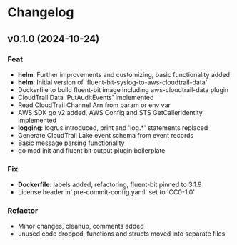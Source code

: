 # Changelog

## v0.1.0 (2024-10-24)

### Feat

- **helm**: Further improvements and customizing, basic functionality added
- **helm**: Initial version of 'fluent-bit-syslog-to-aws-cloudtrail-data'
- Dockerfile to build fluent-bit image including aws-cloudtrail-data plugin
- CloudTrail Data 'PutAuditEvents' implemented
- Read CloudTrail Channel Arn from param or env var
- AWS SDK go v2 added, AWS Config and STS GetCallerIdentity implemented
- **logging**: logrus introduced, print and 'log.*' statements replaced
- Generate CloudTrail Lake event schema from event records
- Basic message parsing functionality
- go mod init and fluent bit output plugin boilerplate

### Fix

- **Dockerfile**: labels added, refactoring, fluent-bit pinned to 3.1.9
- License header in'.pre-commit-config.yaml' set to 'CC0-1.0'

### Refactor

- Minor changes, cleanup, comments added
- unused code dropped, functions and structs moved into separate files
